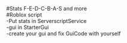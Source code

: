 #Stats F-E-D-C-B-A-S and more  \
#Roblox script \
-Put stats in ServerscriptService  \
-gui in StarterGui  \
-create your gui and fix GuiCode with yourself 
